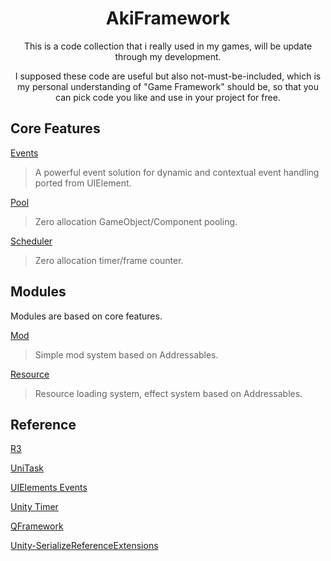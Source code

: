 <div align="center">

# AkiFramework

This is a code collection that i really used in my games, will be update through my development. 

I supposed these code are useful but also not-must-be-included, which is my personal understanding of "Game Framework" should be, so that you can pick code you like and use in your project for free.

</div>

## Core Features

[Events](./Docs/Events.md) 
> A powerful event solution for dynamic and contextual event handling ported from UIElement.

[Pool](./Docs/Pool.md) 
> Zero allocation GameObject/Component pooling. 

[Scheduler](./Docs/Resource.md) 
> Zero allocation timer/frame counter. 

## Modules

Modules are based on core features.

[Mod](./Docs/Mod.md) 
> Simple mod system based on Addressables. 


[Resource](./Docs/Resource.md) 
> Resource loading system, effect system based on Addressables. 


## Reference

[R3](https://github.com/Cysharp/R3)

[UniTask](https://github.com/Cysharp/UniTask)

[UIElements Events](https://github.com/Unity-Technologies/UnityCsReference/tree/2022.3/ModuleOverrides/com.unity.ui/Core/Events)

[Unity Timer](https://github.com/akbiggs/UnityTimer)

[QFramework](https://github.com/liangxiegame/QFramework)

[Unity-SerializeReferenceExtensions](https://github.com/mackysoft/Unity-SerializeReferenceExtensions)